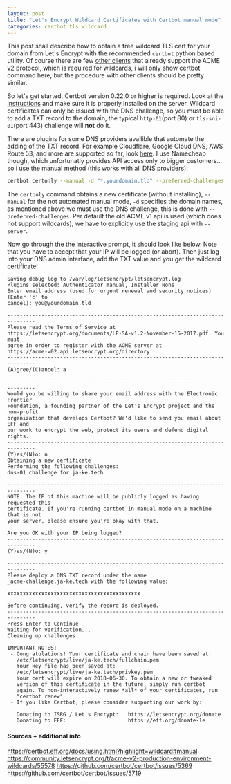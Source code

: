 ```yaml
---
layout: post
title: "Let's Encrypt Wildcard Certificates with Certbot manual mode"
categories: certbot tls wildcard
---
```

This post shall describe how to obtain a free wildcard TLS cert for your domain from Let's Encrypt with the recommended `certbot` python based utility. Of course there are few [other clients](https://letsencrypt.org/docs/client-options/#acme-v2-compatible-clients) that already support the ACME v2 protocol, which is required for wildcards, i will only show certbot command here, but the procedure with other clients should be pretty similar.

So let's get started. Certbot version 0.22.0 or higher is required. Look at the [instructions](https://certbot.eff.org/) and make sure it is properly installed on the server. Wildcard certificates can only be issued with the DNS challenge, so you must be able to add a TXT record to the domain, the typical `http-01`(port 80) or `tls-sni-01`(port 443) challenge will **not** do it.

There are plugins for some DNS providers availible that automate the adding of the TXT record. For example Cloudflare, Google Cloud DNS, AWS Route 53, and more are supported so far, look [here](https://certbot.eff.org/docs/using.html#dns-plugins). I use Namecheap though, which unfortunatly provides API access only to bigger customers... so i use the manual method (this works with all DNS providers):
```bash
certbot certonly --manual -d "*.yourdomain.tld" --preferred-challenges dns-01 --server https://acme-v02.api.letsencrypt.org/directory
```
The `certonly` command obtains a new certificate (without installing), `--manual` for the not automated manual mode, `-d` specifies the domain names, as mentioned above we must use the DNS challenge, this is done with `--preferred-challenges`. Per default the old ACME v1 api is used (which does not support wildcards), we have to explicitly use the staging api with `--server`.

Now go through the the interactive prompt, it should look like below. Note that you have to accept that your IP will be logged (or abort). Then just log into your DNS admin interface, add the TXT value and you get the wildcard certificate!
```
Saving debug log to /var/log/letsencrypt/letsencrypt.log
Plugins selected: Authenticator manual, Installer None
Enter email address (used for urgent renewal and security notices) (Enter 'c' to
cancel): you@yourdomain.tld

-------------------------------------------------------------------------------
Please read the Terms of Service at
https://letsencrypt.org/documents/LE-SA-v1.2-November-15-2017.pdf. You must
agree in order to register with the ACME server at
https://acme-v02.api.letsencrypt.org/directory
-------------------------------------------------------------------------------
(A)gree/(C)ancel: a

-------------------------------------------------------------------------------
Would you be willing to share your email address with the Electronic Frontier
Foundation, a founding partner of the Let's Encrypt project and the non-profit
organization that develops Certbot? We'd like to send you email about EFF and
our work to encrypt the web, protect its users and defend digital rights.
-------------------------------------------------------------------------------
(Y)es/(N)o: n
Obtaining a new certificate
Performing the following challenges:
dns-01 challenge for ja-ke.tech

-------------------------------------------------------------------------------
NOTE: The IP of this machine will be publicly logged as having requested this
certificate. If you're running certbot in manual mode on a machine that is not
your server, please ensure you're okay with that.

Are you OK with your IP being logged?
-------------------------------------------------------------------------------
(Y)es/(N)o: y

-------------------------------------------------------------------------------
Please deploy a DNS TXT record under the name
_acme-challenge.ja-ke.tech with the following value:

xxxxxxxxxxxxxxxxxxxxxxxxxxxxxxxxxxxxxxxxxxx

Before continuing, verify the record is deployed.
-------------------------------------------------------------------------------
Press Enter to Continue
Waiting for verification...
Cleaning up challenges

IMPORTANT NOTES:
 - Congratulations! Your certificate and chain have been saved at:
   /etc/letsencrypt/live/ja-ke.tech/fullchain.pem
   Your key file has been saved at:
   /etc/letsencrypt/live/ja-ke.tech/privkey.pem
   Your cert will expire on 2018-06-30. To obtain a new or tweaked
   version of this certificate in the future, simply run certbot
   again. To non-interactively renew *all* of your certificates, run
   "certbot renew"
 - If you like Certbot, please consider supporting our work by:

   Donating to ISRG / Let's Encrypt:   https://letsencrypt.org/donate
   Donating to EFF:                    https://eff.org/donate-le
```


#### Sources + additional info
<https://certbot.eff.org/docs/using.html?highlight=wildcard#manual>
<https://community.letsencrypt.org/t/acme-v2-production-environment-wildcards/55578>
<https://github.com/certbot/certbot/issues/5369>
<https://github.com/certbot/certbot/issues/5719>
